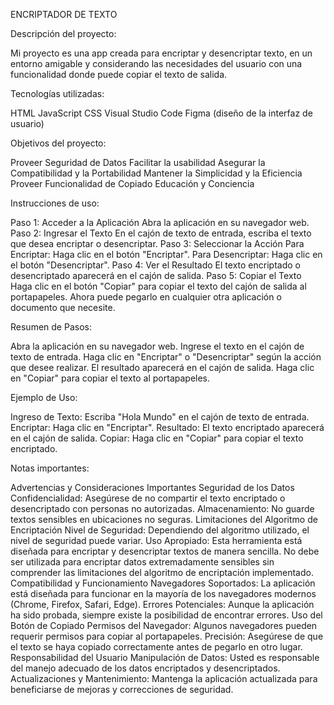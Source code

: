 ENCRIPTADOR DE TEXTO

Descripción del proyecto:

Mi proyecto es una app creada para encriptar y desencriptar texto, en un entorno amigable y considerando las necesidades del usuario con una funcionalidad donde puede copiar el texto de salida.

Tecnologías utilizadas:

HTML
JavaScript
CSS
Visual Studio Code
Figma (diseño de la interfaz de usuario)

Objetivos del proyecto:

Proveer Seguridad de Datos
Facilitar la usabilidad
Asegurar la Compatibilidad y la Portabilidad
Mantener la Simplicidad y la Eficiencia
Proveer Funcionalidad de Copiado
Educación y Conciencia

Instrucciones de uso:

Paso 1: Acceder a la Aplicación
Abra la aplicación en su navegador web.
Paso 2: Ingresar el Texto
En el cajón de texto de entrada, escriba el texto que desea encriptar o desencriptar.
Paso 3: Seleccionar la Acción
Para Encriptar: Haga clic en el botón "Encriptar". Para Desencriptar: Haga clic en el botón "Desencriptar".
Paso 4: Ver el Resultado
El texto encriptado o desencriptado aparecerá en el cajón de salida.
Paso 5: Copiar el Texto
Haga clic en el botón "Copiar" para copiar el texto del cajón de salida al portapapeles. Ahora puede pegarlo en cualquier otra aplicación o documento que necesite.

Resumen de Pasos:

Abra la aplicación en su navegador web.
Ingrese el texto en el cajón de texto de entrada.
Haga clic en "Encriptar" o "Desencriptar" según la acción que desee realizar.
El resultado aparecerá en el cajón de salida.
Haga clic en "Copiar" para copiar el texto al portapapeles.

Ejemplo de Uso:

Ingreso de Texto: Escriba "Hola Mundo" en el cajón de texto de entrada. Encriptar: Haga clic en "Encriptar". Resultado: El texto encriptado aparecerá en el cajón de salida. Copiar: Haga clic en "Copiar" para copiar el texto encriptado.

Notas importantes:

Advertencias y Consideraciones Importantes
Seguridad de los Datos
Confidencialidad: Asegúrese de no compartir el texto encriptado o desencriptado con personas no autorizadas.
Almacenamiento: No guarde textos sensibles en ubicaciones no seguras.
Limitaciones del Algoritmo de Encriptación
Nivel de Seguridad: Dependiendo del algoritmo utilizado, el nivel de seguridad puede variar.
Uso Apropiado: Esta herramienta está diseñada para encriptar y desencriptar textos de manera sencilla. No debe ser utilizada para encriptar datos extremadamente sensibles sin comprender las limitaciones del algoritmo de encriptación implementado.
Compatibilidad y Funcionamiento
Navegadores Soportados: La aplicación está diseñada para funcionar en la mayoría de los navegadores modernos (Chrome, Firefox, Safari, Edge).
Errores Potenciales: Aunque la aplicación ha sido probada, siempre existe la posibilidad de encontrar errores.
Uso del Botón de Copiado
Permisos del Navegador: Algunos navegadores pueden requerir permisos para copiar al portapapeles.
Precisión: Asegúrese de que el texto se haya copiado correctamente antes de pegarlo en otro lugar.
Responsabilidad del Usuario
Manipulación de Datos: Usted es responsable del manejo adecuado de los datos encriptados y desencriptados.
Actualizaciones y Mantenimiento: Mantenga la aplicación actualizada para beneficiarse de mejoras y correcciones de seguridad.